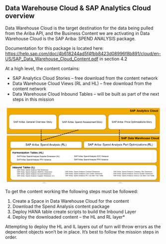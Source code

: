## Data Warehouse Cloud & SAP Analytics Cloud overview
Data Warehouse Cloud is the target destination for the data being pulled from the Ariba API, and the Business Content we are activating in Data Warehouse Cloud is the SAP Ariba: SPEND ANALYSIS package. 

Documentation for this package is located here:  https://help.sap.com/doc/4b618244ad5f4fbb8423d08996f8b891/cloud/en-US/SAP_Data_Warehouse_Cloud_Content.pdf  in section 4.2

At a high level, the content contains:

- SAP Analytics Cloud Stories – free download from the content network
- Data Warehouse Cloud Views (RL and HL) – free download from the content network
- Data Warehouse Cloud Inbound Tables – will be built as part of the next steps in this mission
 

![alt text](/Tutorial/images/DWCLane_Overview1.png)


To get the content working the following steps must be followed:

1. Create a Space in Data Warehouse Cloud for the content
2. Download the Spend Analysis content package
3. Deploy HANA table create scripts to build the Inbound Layer
4. Deploy the downloaded content – the HL and RL layer*

Attempting to deploy the HL and IL layers out of turn will throw errors as the dependent objects won’t be in place.  It’s best to follow the mission steps in order.

